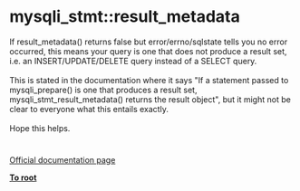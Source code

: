 # mysqli_stmt::result_metadata



If result_metadata() returns false but error/errno/sqlstate tells you no error occurred, this means your query is one that does not produce a result set, i.e. an INSERT/UPDATE/DELETE query instead of a SELECT query.<br><br>This is stated in the documentation where it says "If a statement passed to mysqli_prepare() is one that produces a result set, mysqli_stmt_result_metadata() returns the result object", but it might not be clear to everyone what this entails exactly. <br><br>Hope this helps.  

#

[Official documentation page](https://www.php.net/manual/en/mysqli-stmt.result-metadata.php)

**[To root](/README.md)**